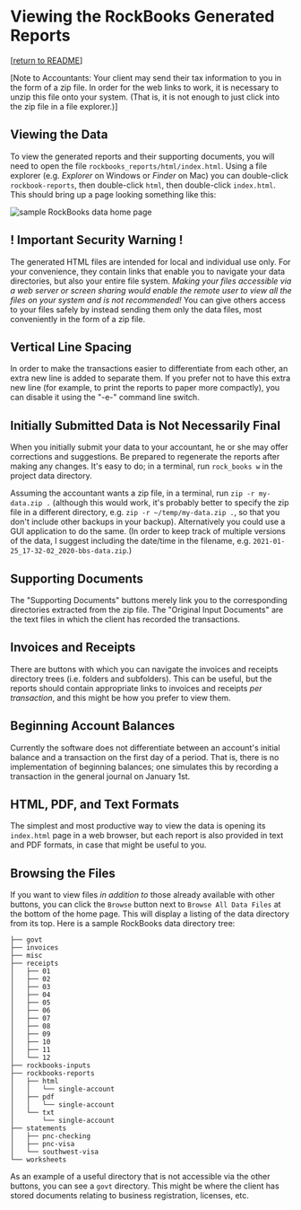 # Viewing the RockBooks Generated Reports

[[return to README](README.md)]

[Note to Accountants: Your client may send their tax information to you in the form of a zip file.
In order for the web links to work, it is necessary to unzip this file onto your system.
(That is, it is not enough to just click into the zip file in a file explorer.)]

## Viewing the Data

To view the generated reports and their supporting documents, you will need to open the file
`rockbooks_reports/html/index.html`. Using a file explorer (e.g. _Explorer_ on Windows or _Finder_ on Mac)
you can double-click `rockbook-reports`, then double-click `html`, then double-click `index.html`.
This should bring up a page looking something like this:

![sample RockBooks data home page](assets/doc-images/sample-index-html.png "Sample RockBooks Data Home Page")

## ! Important Security Warning !

The generated HTML files are intended for local and individual use only. For your convenience, they contain links that enable you to navigate your data directories, but also your entire file system. _Making your files accessible via a web server or screen sharing would enable the remote user to view all the files on your system and is not recommended!_ You can give others access to your files safely by instead sending them only the data files, most conveniently in the form of a zip file.

## Vertical Line Spacing

In order to make the transactions easier to differentiate from each other, an extra new line is added to separate them. If you prefer not to have this extra new line (for example, to print the reports to paper more compactly), you can disable it using the "-e-" command line switch.

## Initially Submitted Data is Not Necessarily Final

When you initially submit your data to your accountant, he or she may offer corrections and suggestions. Be prepared to regenerate the reports after making any changes. It's easy to do; in a terminal, run `rock_books w` in the project data directory.

Assuming the accountant wants a zip file, in a terminal, run `zip -r my-data.zip .` (although this would work, it's probably better to specify the zip file in a different directory, e.g. `zip -r ~/temp/my-data.zip .`,  so that you don't include other backups in your backup). Alternatively you could use a GUI application to do the same. (In order to keep track of multiple versions of the data, I suggest including the date/time in the filename, e.g. `2021-01-25_17-32-02_2020-bbs-data.zip`.) 


## Supporting Documents

The "Supporting Documents" buttons merely link you to the corresponding directories extracted from the zip file. The "Original Input Documents" are the text files in which the client has recorded the transactions.

## Invoices and Receipts

There are buttons with which you can navigate the invoices and receipts directory trees (i.e. folders and subfolders). This can be useful, but the reports should contain appropriate links to invoices and receipts _per transaction_, and this might be how you prefer to view them.

## Beginning Account Balances

Currently the software does not differentiate between an account's initial balance and a transaction on the first day of a period. That is, there is no implementation of beginning balances; one simulates this by recording a transaction in the general journal on January 1st.

## HTML, PDF, and Text Formats

The simplest and most productive way to view the data is opening its `index.html` page in a web browser, but each report is also provided in text and PDF formats, in case that might be useful to you.

## Browsing the Files

If you want to view files _in addition to_ those already available with other buttons, you can click the `Browse` button next to `Browse All Data Files` at the bottom of the home page. This will display a listing of the data directory from its top. Here is a sample RockBooks data directory tree:

```
├── govt
├── invoices
├── misc
├── receipts
│   ├── 01
│   ├── 02
│   ├── 03
│   ├── 04
│   ├── 05
│   ├── 06
│   ├── 07
│   ├── 08
│   ├── 09
│   ├── 10
│   ├── 11
│   └── 12
├── rockbooks-inputs
├── rockbooks-reports
│   ├── html
│   │   └── single-account
│   ├── pdf
│   │   └── single-account
│   └── txt
│       └── single-account
├── statements
│   ├── pnc-checking
│   ├── pnc-visa
│   └── southwest-visa
└── worksheets
```

As an example of a useful directory that is not accessible via the other buttons, you can see a `govt` directory. This might be where the client has stored documents relating to business registration, licenses, etc.
